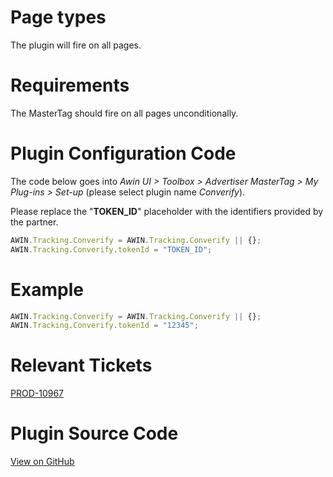 
# Page types

The plugin will fire on all pages.

# Requirements

The MasterTag should fire on all pages unconditionally.

# Plugin Configuration Code

The code below goes into *Awin UI \> Toolbox \> Advertiser MasterTag \>
My Plug-ins \> Set-up* (please select plugin name *Converify*).

Please replace the "**TOKEN_ID**" placeholder with the identifiers
provided by the partner.


``` javascript
AWIN.Tracking.Converify = AWIN.Tracking.Converify || {};
AWIN.Tracking.Converify.tokenId = "TOKEN_ID";
```


# Example


``` javascript
AWIN.Tracking.Converify = AWIN.Tracking.Converify || {};
AWIN.Tracking.Converify.tokenId = "12345";
```


# Relevant Tickets

[PROD-10967](https://awin.atlassian.net/browse/PROD-10967)

# Plugin Source Code

[View on
GitHub](https://github.com/awin/tracking-advertiser-mastertag/blob/master/src/plugins/thirdParty/converify/plugin.js)